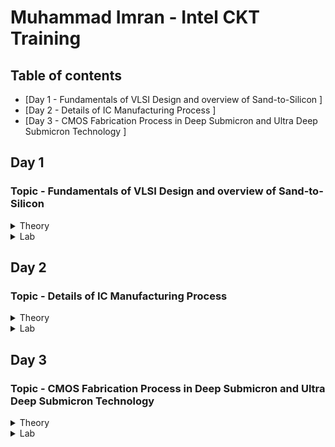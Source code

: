 # Muhammad Imran - Intel CKT Training

## Table of contents
* [Day 1 - Fundamentals of VLSI Design and overview of Sand-to-Silicon ]
* [Day 2 - Details of IC Manufacturing Process ]
* [Day 3 - CMOS Fabrication Process in Deep Submicron and Ultra Deep Submicron Technology ]



## Day 1
### Topic - Fundamentals of VLSI Design and overview of Sand-to-Silicon
<Details>
 <summary>Theory</summary>
 
### Theory 
**Overview of VLSI Design**
* **Packaged Chip**  
  -Packaging of silicon die with plastic case to protect the die
  * Examples types of packaging:
    * System in a package (SIP)
    * Dual in-line package (DIP)
    * Quad-flat no-leads (QFN)
    * Ball grid array (BGA)
  
  * **Die** 
    * Size is generally 1mmx1mm or 1mmx2mm
    * Made from a wafer which every single wafer consists of many die
    * **Inside the die:**  
  ![image](https://user-images.githubusercontent.com/121994033/210920544-118c0d99-ec97-4fcf-a49a-5fb883793df9.png)
      * Digital  
        Consists of Gates, Muxes, Decoders, Counters, Resistors, FSMs etc which all are made by standard cells using semi custom VLSI design flow.
      * Analog and RF
        * Consists of Clock: VCO and PLL; Voltage Ref. and Reg.: Bandgap reference, LDO, DC-DC converter; Data: PRBS generator; Amplifiers and Filters;  
          Interfaces: ADC and DAC  
        * All are made using custom VLSI flow  
      * Memory and Memory Controller  
        Consists of Static Random Access Memory (SRAM) and SRAM controller
  
  **VLSI Design Methodology**
    * **FPGA Based Design**
      * Faster prototyping and cost-effective
      * A typical FPGA chip consists,
        * Input/output buffers
        * Array of configurable logic blocks (CLBs)
        * Programmable interconnect structures
      * The programming of interconnects is accomplished by programming of RAM
      * Signal routing between the CLBs and the I/O blocks made by configurable switching matrice
    * **ASIC Design**
      * **Standard cell based design**
        * most prevalent full-custom design styles and requires development of a full-custom mask set.
        * commonly used logic cells are developed, characterized, and stored in a standard-cell library.
        * constant height for all cells in a same technology
        * can have several version for different fan-out driving capability

      * **Full custom design**
        * done without any library by designers
        * layouts, orientation, placement of transistor done by designers
        * developement cost is high
        * all analog and RF designs are full custom design
  
  **VLSI Design Quality**  
    * **Testability**  
      Design of testable chip  
    * **Yield and Manufacturability**  
      Yield: No. of tested of chips/Total no. of Chips    
      Functional Yield: Checks at lower speed  
      Parametric Yield: Checks at required speed
    * **Reliability**  
      ESD, EOS, Electromigration, Oxide breakdown, Power and ground bouncing, On-chip noise and cross-talk.
    * **Technology Upgradability**  
      Design style must be flexible to technology update so that the design can be use back with minimal cost. 
      Use advanced CAD tools to automatically generate physical layout.
  
  **Package Technology**
    -Chip designers should work closely with package designers to consider various packaging constraints, parasitic, length of bonding wire, no. of bonding pads.  
    * **Classification of Package**  
    * Pin-through-hole (PTH): holes drilled in PCB, not cost effective but soldering process in not inexpensive.
    * Surface Mount Technology (SMT): Directly soldered on the PCB, cost and space effective but expensive equipment's are needed for soldering
    * Plastic: Dominant for many years but it has the disadvantage of being permeable to environmental moisture.
    * Ceramic: Power consumption, performance and environmental requirements
![image](https://user-images.githubusercontent.com/121994033/210987021-f788bed8-7a79-4284-8db6-d7b5e91ada3b.png)

  **CAD Tools**  
  -Execute majority of the computation intensive parts of the design  
  Can be categorized into:
  * High-level synthesis
  * Logic synthesis
  * Circuit optimization
  * Layout
  * Placement and routing
  * Simulation
  * Design rules and checking
  </details>
  
 <Details>
 <summary>Lab</summary>
 
 ### Lab 
 **RC Assignment**  
 ![image](https://user-images.githubusercontent.com/121994033/212216232-df6c4662-7c1c-49a0-ae07-ba81509ce382.png)
  </details>

## Day 2
### Topic - Details of IC Manufacturing Process
<details>
 <summary>Theory</summary>
 
### Theory 
**Analog IC Design Process**
![image](https://user-images.githubusercontent.com/121994033/211587318-48f31c1d-7a70-48c1-90a8-fa2c5472582c.png)

| Electrical Design | Physical Design | Test Design |  
| --- | --- | --- |
| process of going from the specification to a circuit solution | process of representing the electrical design in a layout consisting of many distinct geometrical rectangle at various levels | process of coordinating, planning and implementing the measurement of the analog integrated circuit performance |
| The electrical design requires active and passive device electrical models for creating the design, verifying the design and determining the robustness of the design | The physical design needs entering various geometries, follow DRC, LVS check and parasitic extraction | Types of test: Functional, Parametric, Static, Dynamic |

**Analog IC Design Process and its Relation with CAD and PDK**  
![image](https://user-images.githubusercontent.com/121994033/211595323-499f4d77-b1eb-47f9-8039-50dc1a877483.png)

**Role of Circuit Designer**  
 * Circuit Designer determine the implementation of the circuit which impact performance, power and cost
 * Design a practical circuit based on the device limits, technology constraints and physical implementations
 * Circuit designer should have very good understanding of layout design, so that in less iterations the design can be fridged.
 *  A good circuit designer should always discussed with the layout designer for better and efficient circuit design.
 
**CMOS Technology**  
 Why CMOS Technology?   
| Comparison Feature | BJT | MOSFET |  
| --- | --- | --- |
| Cut-off Frequency  | High | Less |
| Noise (at same thermal noise) | Less 1/f | More 1/f |
| DC Range of Operation | 9 decades of exponential current versus VBE | 2-3 decades of square law behaviour |
| Transconductance (Same Current) | Larger by 10X | Smaller by 10X |
| Small Signal Output Resistance | Slightly larger | Smaller for short channel |
| Switch Implementation | Poor | Good |
| Performance/Power Ratio | High | Low |
| Technology Improvement | Slower | Faster |
* Comparison made from digital viewpoint will side with CMOS. Since large volume mixed-mode technology will be driven by digital demands, CMOS is an obvious choice.  

**Categorization of the CMOS Technology**  
 * Submicron Technology: Lmin ≥ 0.35 µm
 * Deep Submicron Technology (DSM): 0.1 µm ≤ Lmin ≤ 0.35 µm
 * Ultra-Deep Submicron Technology (UDSM): Lmin ≤ 0.1 µm
 * BiCMOS Technology: Lmin = 0.5 µm
 
 **CMOS Fabrication Process**  
 Process Steps:
 <Details>
 <summary>1. Wafer formation (sand-to-silicon)</summary>  
 
  * The basic raw material used in CMOS fabs is a wafer or disk of silicon, roughly 75 mm to 300 mm (12 inch) in diameter and less than 1 mm thick.  
  * Wafers are cut from boules, cylindrical ingots of singlecrystal silicon, that have been pulled from a crucible of pure molten silicon.  
  * Controlled amounts of impurities are added to the melt to provide the crystal with the required electrical properties.  
  * A seed crystal is dipped into the melt to initiate crystal growth.  
  * The seed is gradually withdrawn vertically from the melt while simultaneously being rotated.  
  * The molten silicon attaches itself to the seed and recrystallizes as it is withdrawn.  
  * The seed withdrawal and rotation rates determine the diameter of the ingot.  
  * Growth rates vary from 30 to 180 mm/hour.
  </details>
  
  <Details>
  <summary>2. Photolithography</summary> 
  
  * The patterning is achieved by a process called photolithography.  
  * The primary method for defining areas of interest (i.e., where we want material to be present or absent) on a wafer is by the use of photoresists.
  * The wafer is coated with the photoresist and subjected to selective illumination through the photomask.
  * A photomask is constructed with chromium (chrome) covered quartz glass. A UV light source is used to expose the photoresist.
  * A developer solvent is then used to dissolve the soluble unexposed photoresist, leaving islands of insoluble exposed photoresist.
   </details>

  <Details>
  <summary>3. Well and Channel Formation</summary>
  
  * N-well process: In a n-well process, the pMOS transistors are built in a n-well and the nMOS transistor is placed in the p-type substrate.
  * P-well process: In a p-well process, the nMOS transistors are built in a p-well and the pMOS transistor is placed in the n-type substrate. p-well processes were used to optimize the pMOS transistor performance.
  * Twin-well process: Twin-well processes accompanied the emergence of n-well processes. A twinwell process allows the optimization of each transistor type.
  * Triple-well process: The triple-well process has emerged to provide good isolation between analog and digital blocks in mixed-signal chips; it is also used to isolate high-density dynamic memory from logic.
  
  ![image](https://user-images.githubusercontent.com/121994033/211602633-20172bec-59b8-4a15-a366-4ad4c3a8796e.png)

  </details>
 
  <Details>
  <summary>4. Silicon Dioxide (Sio2) Deposition</summary>
  
  * Oxidation of silicon is achieved by heating silicon wafers in an oxidizing atmosphere. The following are some common approaches:
  * Wet Oxidation: when the oxidizing atmosphere contains water vapor.  
   • The temperature is usually between 900 °C and 1000 °C.  
   • Wet oxidation is a rapid process.  
  * Dry Oxidation: when the oxidizing atmosphere is pure oxygen  
   • Temperatures are in the region of 1200 °C to achieve an acceptable growth rate.  
   • Dry oxidation forms a better quality oxide than wet oxidation.  
   • It is used to form thin, highly controlled gate oxides, while wet oxidation may be used to form thick field oxides.
   * Atomic Layer Deposition (ALD): when a thin chemical layer (material A) is attached to a surface and then a chemical (material B) is introduced to produce a thin layer of the required layer (i.e., SiO2––this can also be used for other various dielectrics and metals).
  </details>
 
  <Details>
  <summary>5. Isolation</summary>

  * Individual devices in a CMOS process need to be isolated from one another so that they do not have unexpected interactions.
  * The transistor gate consists of a thin gate oxide layer.
  * The thick oxide used to be formed by a process called Local Oxidation of Silicon (LOCOS).
  * A problem with LOCOS-based processes is the transition between thick andthin oxide, which extended some distance laterally to form a so-called bird’s beak.
  * Starting around the 0.35 µm node, shallow trench isolation (STI) was introduced to avoid the problems with LOCOS.
  * STI forms insulating trenches of SiO2 surrounding the transistors (everywhere except the active area).
  </details>
 
  <Details>
  <summary>6. Gate Oxide Creation</summary>
  
 * The next step in the process is to form the gate oxide for the transistors. As mentioned, this is most commonly in the form of silicon dioxide (SiO2).The transistor gate consists of a thin gate oxide layer
  </details>
 
  <Details>
  <summary>7. Gate and Source/Drain Formations</summary>
  
  * Grow gate oxide wherever transistors are required (area = source + drain + gate)––elsewhere there will be thick oxide or trench isolation.
  * Deposit polysilicon on chip
  * Pattern polysilicon (both gates and interconnect)
  * Etch exposed gate oxide—i.e., the area of gate oxide where transistors are required that was not covered by polysilicon; at this stage, the chip has windows down to the well or substrate wherever a source/drain diffusion is required
  * Implant pMOS and nMOS source/drain regions
  </details>

 <Details>
 <summary>8. Contacts and Metallization</summary>
 
 * Contact cuts are made to source, drain, and gate according to the contact mask. These are holes etched in the dielectric after the source/drain formation.
 * Older processes commonly use aluminum (Al) for wires, although newer ones offer copper (Cu) for lower resistance.
 * Tungsten (W) can be used as a plug to fill the contact holes (to alleviate problems of aluminum not conforming to small contacts)
 </details>
 
 <Details>
 <summary>9. Passivation</summary>
 
 * The final processing step is to add a protective glass layer called passivation or over glass that prevents the ingress of contaminants.
 * Openings in the passivation layer, called overglass cuts, allow connection to I/O pads and test probe points if needed.
  </details>
  
 <Details>
 <summary>10. Metrology</summary>
 
 * Metrology is the science of measuring. Everything that is built in a semiconductor process has to be measured to give feedback to the manufacturing process.
 </details>

 <Details>
 <summary>CMOS Fabrication Process Step</summary>
 
![image](https://user-images.githubusercontent.com/121994033/211606638-09442548-1d50-46a1-b6dc-a2dc37640412.png) 

![image](https://user-images.githubusercontent.com/121994033/211606685-6ce9beb5-fc60-4975-a36b-adfc8605e3c4.png)  
Oxidation

![image](https://user-images.githubusercontent.com/121994033/211606709-9b708948-5f18-4aec-b53e-f5b0a987c124.png)  
Photoresist

![image](https://user-images.githubusercontent.com/121994033/211606728-9685a6f3-dca2-4de5-9870-7bd12cecdb04.png)  
Masking

![image](https://user-images.githubusercontent.com/121994033/211606765-dcc83290-7a1e-4586-a2fd-a69fce1a0db6.png)  
Photoresist removal

![image](https://user-images.githubusercontent.com/121994033/211606789-158fe8dd-511b-4fd8-bff4-4bc60fe20be1.png)  
Etching

![image](https://user-images.githubusercontent.com/121994033/211606836-7e382d75-9eaf-4ccb-b09e-5ce1b6f118fe.png)  
Ion Implantation

![image](https://user-images.githubusercontent.com/121994033/211606857-dba95dca-d9bf-4ac7-ac33-9a2b2b7d2a20.png)  
N-well formation

![image](https://user-images.githubusercontent.com/121994033/211606885-772a0042-8e7c-42a3-ad1d-071cee70a168.png)  

![image](https://user-images.githubusercontent.com/121994033/211606913-8b00becf-d1bc-4170-bd52-f0ade7aabe45.png)
Deposition of polysilicon

![image](https://user-images.githubusercontent.com/121994033/211606937-0f215741-6c3d-4c33-921d-e38374ad797f.png)  
N and P diffusion

![image](https://user-images.githubusercontent.com/121994033/211606963-91355afd-0c84-4ea3-8d6f-a954133c517f.png)  
Metallization

![image](https://user-images.githubusercontent.com/121994033/211606982-57936abe-4897-4216-b96f-ffd1a1982042.png)

 </details>
</details>

 <Details>
 <summary>Lab</summary>
 
 1. 
 ![image](https://user-images.githubusercontent.com/121994033/211699505-091d8fd1-a522-4796-919f-fae2979e742b.png)  
 
 2.  
 ![image](https://user-images.githubusercontent.com/121994033/211699558-c9130263-01b1-4fca-bf34-0a64e1cc90aa.png)

 3.
 ![image](https://user-images.githubusercontent.com/121994033/211699704-a978982e-103c-4722-b065-37a2e9571ebf.png)

 4.  
 ![image](https://user-images.githubusercontent.com/121994033/211699797-a76b0057-97a5-418d-a351-1a90c14b52bf.png)

 5.  
 ![image](https://user-images.githubusercontent.com/121994033/211699816-49bc44d3-4181-4cce-891c-b70e2a743fb5.png) 
 
 6. 
 ![image](https://user-images.githubusercontent.com/121994033/211700480-8dd103af-0c9c-4e77-838f-85688fc2224e.png)

 7. 
 ![image](https://user-images.githubusercontent.com/121994033/211720250-fd536be4-5dfa-4d2f-bf37-ffb2fd4b5e32.png)

 8. 
 ![image](https://user-images.githubusercontent.com/121994033/211720305-a83f93ce-e799-486d-97ca-9d8278397028.png)
</details>
 
## Day 3
### Topic - CMOS Fabrication Process in Deep Submicron and Ultra Deep Submicron Technology
<details>
 <summary>Theory</summary>
 
### Theory ###
 
 **Disadvatage of Submicron CMOS**  
 Isolation of the transsistor using reverse bias pn junction is limiting the transistor size and becomes impractical
 
 **Local Oxidation of Silicon (LOCOS) Isolation Process**  
   * Local Oxidation of Silicon is the traditional isolation technique used in submicron processes.
        1. A very thin layer silicon dioxide is grown on the wafer, called as pad oxide. Then a layer of silicon nitride is deposited which is used as an oxide barrier
        2. Then photolithography is done to pattern and etch the nitride and pad oxide where the thick oxide will be grown  
        3. Then by thermal oxidation process thick oxide is grown in the exposed area.  
        4. The last step is the removal of the silicon nitride layer.  
        ![image](https://user-images.githubusercontent.com/121994033/212123709-d188c4cd-5246-47e2-98ab-ef9bac0d60a5.png)   
    * The limitation of this technique is the bird’s beak effect and the surface area which is lost to this encroachment
    * The advantages of LOCOS fabrication process is simple process flow and high oxide quality because the whole LOCOS structure is thermally grown
        
 **Sallow Trench Isolation (STI) Technology**
 * Shallow trench isolation (STI) allows closer spacing of transistors by eliminating the depletion region at the surface and Bird’s beak effect due to LOCOS process.
 * Sallow Trench Isolation (STI) isolation process is the preferred isolation process for deep-submicron process because it completely avoids Bird’s beak shape characteristics.
        a. Cover the wafer with pad oxide and silicon nitride.
        b. First etch nitride and pad oxide. Next, an anisotropic etch is made in the silicon to a depth of 0.4 to 0.5 microns.
        c. Grow a thin thermal oxide layer on the trench walls
        d. A CVD dielectric film is used to fill the trench
        e. A chemical mechanical polishing (CMP) step is used to polish back the dielectric layer until the nitride is reached. The nitride acts like a CMP stop layer.
        f. Densify the dielectric material at 900°C and strip the nitride and pad oxide.
        ![image](https://user-images.githubusercontent.com/121994033/212125269-d0d9beb3-d8e9-4408-9cd4-bd2e915f50c6.png)

  * STI is more suitable for the increased density in a small area because it allows forming smaller isolation regions.
  * The disadvantage is larger number of process steps.
        
 **Deep Submicron (DSM) CMOS Technology other uses**
   In addition to the NMOS and PMOS transistor, the DSM technology provides;
   * A deep n-well that can be utilized to reduce substrate noise coupling.
   * A MOS Varactor that can be used to make voltage controlled oscillators (VCOs).
   * Different kind of resistors like:
    * Diffused and/or implanted resistors
    * Well resistors
    * Poly resistors
    * Metal Resistors  
        ![image](https://user-images.githubusercontent.com/121994033/212126223-de0b33a7-7c1c-4642-8554-01fe64f1a5c4.png)  
   * At least 6 levels of metal that can form many useful structures such as inductors, capacitors, and transmission lines.
        
   **Different Types of Capacitor in DSM CMOS Technology**  
        ![image](https://user-images.githubusercontent.com/121994033/212126490-6b055532-4a1e-49bd-b54f-7e421a1dc2fa.png)
        ![image](https://user-images.githubusercontent.com/121994033/212126623-e9b3f8fa-160e-4c1f-92bf-427f75e8e059.png)
        
   **Typical Deep Submicron (DSM) CMOS Fabrication Process**  
     Major Fabrication Steps for a DSM CMOS Process  
      1) p and n wells  
      2) Shallow trench isolation  
      3) Threshold shift and anti-punch through implants  
      4) Thin oxide and gate polysilicon  
      5) Lightly doped drains and sources  
      6) Sidewall spacer  
      7) Heavily doped drains and sources  
      8) Siliciding (Salicide and Polycide)  
      9) Bottom metal, tungsten plugs, and oxide  
      10) Higher level metals, tungsten plugs/vias, and oxide  
      11) Top level metal, vias and protective oxide   

**Summary of Deep Submicron (DSM) CMOS Fabrication Process**    
   * DSM technology typically has a minimum channel length between 0.35μm and 0.1μm  
   * DSM technology addresses the problem of excessive depletion region widths in junction isolation techniques by using shallow trench isolation  
   * DSM technology may have from 4 to 8 levels of metal  
   * Lightly doped drains and sources are a key aspect of DSM technology  
        
**Ultra Deep Submicron (UDSM) CMOS Technology**
 * Minimum length is less than 0.1 microns
 * Minimum feature size less than 100 nanometers
 * 22 nm drawn length
 * 5 nm lateral diffusion (12 nm gate length)
 * 1 nm transistor gate oxide
 * 8 layers of copper interconnect
 * Specialized processing is used to increase drive capability and maintain low off currents
        
**Advantage of UDSM CMOS Technology**
 * Digital Viewpoint:
   * Improved Ion/Ioff
   * Reduced gate capacitance
   * Higher drive current capability
   * Reduced interconnect density
   * Reduction of active power
        
 * Analog Viewpoint:
   * More levels of metal
   * Higher cutoff frequency
   * Higher capacitance density
   * Reduced junction capacitance per transconductance
   * More speed
        
**Disadvantage of UDSM CMOS Technology**
 * Analog Viewpoint:
   * Reduction in power supply resulting in reduced headroom
   * Gate leakage currents
   * Reduced small signal intrinsic gain
   * Increased nonlinearity
   * Increased noise and poorer matching
</details>

 <details>
 <summary>Lab</summary>
  
## Lab ##
 
 <Details>
 <summary>1. List the five basic MOS fabrication processing steps and give the purpose or function of each step.</summary>
  
**Oxidation**  
Oxidation is the process by which a layer of silicon dioxide (SiO2) is formed on the surface of the silicon wafer. The oxide grows both into as well as on the silicon surface. This oxide is used to provide insulating and passivation layers.  
**Diffusion**  
Diffusion in semiconductor material is the movement of impurity atoms at the surface of the material into the bulk of the material at temperatures in the range of 800–1400°C. The main aim of the Diffusion Process in IC Fabrication is to change the Conductivity of silicon substrate over a depth.  
**Ion implantation**  
Ion implantation is the process by which ions of a particular dopant (impurity) are accelerated by an electric field to a high velocity and physically lodge within the semiconductor material. Ion implantation doping method used in semiconductors that introduces impurities into a semiconductor wafer, enabling conductivity.  
**Deposition**   
Deposition is layering of additional material on the wafer surface. These layers may be applied at various stages during the manufacturing process in order to form a mask, to act as a new layer for further junction formation, or to form an insulating layer between two or more conductive layers.  
**Etching**  
Etching removes layers of SiO2, metals, and polysilicon, according to the desired patterns delineated by the resist. The two major methods of etching are wet chemical etching or dry chemical etching.  
</details>
 <details>
 <summary>2. What is the difference between positive and negative photoresist and how is photoresist used?</summary>
  
Positive photoresists undergo weakening when exposed to irradiation, whereas negative photoresists are strengthened. Positive photoresist is used to create a mask where patterns exist (where the photomask is opaque to UV light). Negative photoresist creates a mask where patterns do not exist (where the photomask is transparent to UV light).  
</details>
 
 <details>
 <summary>3. Sketch the approximate cross sectional view of a NMOS transistor in a p-substrate. Identify each region and identify the connections at the top surface of the integrated circuit for the source, drain, gate and bulk/substrate.</summary> 
  
 ![image](https://user-images.githubusercontent.com/121994033/212135520-fc9a087e-02ef-4531-8845-317a9ad498ff.png)
</details>
 
 <details>
 <summary>4. Consider a mask that is opaque everywhere except for a transparent circle in the center. Metal is deposited on a substrate followed by an application of negative photoresist which is patterned with the mask described. After exposure, developing, and subsequent etching, what will remain?</summary> 
  
The remain is a circle in the center
 </details>
 <details>
  <summary>5. What is the difference between submicron, deep submicron and ultra-deep submicron process?</summary>

Submicron technology typically has a channel length below 1000nm.   
DSM technology typically has a minimum channel length between 350nm to 130nm.  
UDSM technology typically has a channel length below 100nm.  
 </details>
   
 <details>
  <summary>6. What are the advantages of ultra-deep submicron process over deep submicron process.</summary>

* Improved Ion/Ioff
* Reduced gate capacitance
* Higher drive current capability
* Reduced junction capacitance per transconductance
* Higher cutoff frequency
* More speed
   </details>
   
 <details>
 <summary>7. What is the difference between LOCOS and STI process?</summary>

The STI process starts in the same way as the LOCOS process. A shallow trench is etched into the silicon substrate in STI. After underetching of the oxide pad, also a thermal oxide in the trench is grown, the so-called liner oxide. But unlike with LOCOS, the thermal oxidation process is stopped after the formation of a thin oxide layer, and the rest of the trench is filled with a deposited oxide
 </details>
 
 <details>
 <summary>8. Why for body connection a heavily doped n+ or p+ is used?</summary>
  
A heavily doped N+ or P+ diffusion is made for the metallic contact. This creates a conductive junction between the metal and the semiconductor, thus giving a good electrical contact to the bulk.
 </details>
 
 <details>
 <summary>9. What is use of silicide and poolside?</summary>

They function as interconnect between N+ or P+ diffusion to the metal later
 </details>
 
 <details>
 <summary>10. Which process steps used for control threshold voltage and punch-through effect?</summary>
  
Oxidation and Diffusion
 </details>
 
 <details>
 <summary>11. Draw a top view, front view and 3D view of a CMOS inverter and annotate the length and width of both PMOS and NMOS transistor.</summary>
  
 ![image](https://user-images.githubusercontent.com/121994033/212135567-a7b86633-5a3c-4c27-9406-7d7d03067813.png)
 </details>
 
 <details>
 <summary>12. Why sidewall spacer are used in DSM technology?</summary>

To insulate the drain and source metal contacts from the gate of the transistor.
  </details>
 
 <details>
 <summary>13. What are the advantages of Deep N-well technology over n-well technology?</summary>

The deep N well has the effect of decreasing the noise coupling through it to the substrate and giving the advantage of fully isolated NMOS devices while in n-well, capacitive coupling of noise from the well to the substrate means more noise reaches the supply.
 </details>
 
<details>
 <summary>14. What is passivation layer?</summary>

Passivation layers is a layer normally used protect the active semiconductor surface from the surrounding environment.
 </details>
 
 <details> 
 <summary>15. What is Bird’s beak in LOCOS process and what is the impact on the transistor performance?</summary>
 
A bird's beak effect is commonplace in LOCOS. As the oxide grows, the nitride mask, which is meant to block the oxide from growing everywhere, is slightly bent due to stress caused by the oxide pushing the nitride as it grows. The encroachment of field oxide in the active region reduces the area available to form a transistor and therefore it limits device scaling and device density in VLSI cuts which will limit the device performance.
 </details> 
</details>
